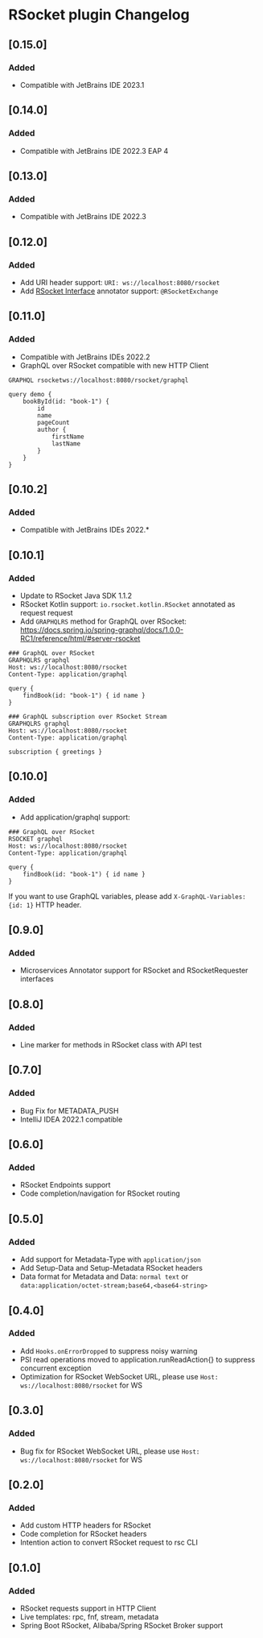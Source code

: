 <!-- Keep a Changelog guide -> https://keepachangelog.com -->

# RSocket plugin Changelog

## [0.15.0]

### Added

- Compatible with JetBrains IDE 2023.1

## [0.14.0]

### Added

- Compatible with JetBrains IDE 2022.3 EAP 4

## [0.13.0]

### Added

- Compatible with JetBrains IDE 2022.3

## [0.12.0]

### Added

- Add URI header support: `URI: ws://localhost:8080/rsocket`
- Add [RSocket Interface](https://docs.spring.io/spring-framework/docs/6.0.0-SNAPSHOT/reference/html/web-reactive.html#rsocket-interface) annotator support: `@RSocketExchange`
 
## [0.11.0]

### Added

- Compatible with JetBrains IDEs 2022.2
- GraphQL over RSocket compatible with new HTTP Client

```
GRAPHQL rsocketws://localhost:8080/rsocket/graphql

query demo {
    bookById(id: "book-1") {
        id
        name
        pageCount
        author {
            firstName
            lastName
        }
    }
}
```

## [0.10.2]

### Added

- Compatible with JetBrains IDEs 2022.*

## [0.10.1]

### Added

- Update to RSocket Java SDK 1.1.2
- RSocket Kotlin support: `io.rsocket.kotlin.RSocket` annotated as request request
- Add `GRAPHQLRS` method for GraphQL over RSocket: https://docs.spring.io/spring-graphql/docs/1.0.0-RC1/reference/html/#server-rsocket

```http request
### GraphQL over RSocket
GRAPHQLRS graphql
Host: ws://localhost:8080/rsocket
Content-Type: application/graphql

query {
    findBook(id: "book-1") { id name }
}

### GraphQL subscription over RSocket Stream
GRAPHQLRS graphql
Host: ws://localhost:8080/rsocket
Content-Type: application/graphql

subscription { greetings }
```

## [0.10.0]

### Added

- Add application/graphql support:

```http request
### GraphQL over RSocket
RSOCKET graphql
Host: ws://localhost:8080/rsocket
Content-Type: application/graphql

query {
    findBook(id: "book-1") { id name }
}
```

If you want to use GraphQL variables, please add `X-GraphQL-Variables: {id: 1}` HTTP header.

## [0.9.0]

### Added

- Microservices Annotator support for RSocket and RSocketRequester interfaces

## [0.8.0]

### Added

- Line marker for methods in RSocket class with API test

## [0.7.0]

### Added

- Bug Fix for METADATA_PUSH
- IntelliJ IDEA 2022.1 compatible

## [0.6.0]

### Added

- RSocket Endpoints support
- Code completion/navigation for RSocket routing

## [0.5.0]

### Added

- Add support for Metadata-Type with `application/json`
- Add Setup-Data and Setup-Metadata RSocket headers
- Data format for Metadata and Data: `normal text` or `data:application/octet-stream;base64,<base64-string>`

## [0.4.0]

### Added

- Add `Hooks.onErrorDropped` to suppress noisy warning
- PSI read operations moved to application.runReadAction{} to suppress concurrent exception
- Optimization for RSocket WebSocket URL, please use `Host: ws://localhost:8080/rsocket` for WS

## [0.3.0]

### Added

- Bug fix for RSocket WebSocket URL, please use `Host: ws://localhost:8080/rsocket` for WS

## [0.2.0]

### Added

- Add custom HTTP headers for RSocket
- Code completion for RSocket headers
- Intention action to convert RSocket request to rsc CLI

## [0.1.0]

### Added

- RSocket requests support in HTTP Client
- Live templates: rpc, fnf, stream, metadata
- Spring Boot RSocket, Alibaba/Spring RSocket Broker support
